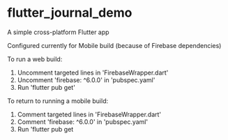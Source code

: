 # flutter_journal_demo
A simple cross-platform Flutter app 

Configured currently for Mobile build (because of Firebase dependencies)

To run a web build:
  1) Uncomment targeted lines in 'FirebaseWrapper.dart'
  2) Uncomment 'firebase: ^6.0.0' in 'pubspec.yaml'
  3) Run 'flutter pub get'
  
To return to running a mobile build:
  1) Comment targeted lines in 'FirebaseWrapper.dart'
  2) Comment 'firebase: ^6.0.0' in 'pubspec.yaml'
  3) Run 'flutter pub get
